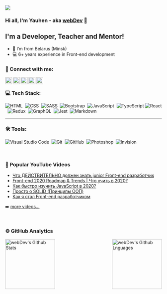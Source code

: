 <img src="https://github.com/YauhenKavalchuk/YauhenKavalchuk/blob/master/assets/preview.png">

### Hi all, I'm Yauhen - aka [webDev][youtube] 👋

## I'm a Developer, Teacher and Mentor!

- 📍 I’m from Belarus (Minsk)
- 💻 6+ years experience in Front-end development

### 🤝 Connect with me:

[<img align="left" alt="webDev | YouTube" width="22px" src="https://cdn.jsdelivr.net/npm/simple-icons@v3/icons/youtube.svg" />][youtube]
[<img align="left" alt="webDev | Instagram" width="22px" src="https://cdn.jsdelivr.net/npm/simple-icons@v3/icons/instagram.svg" />][instagram]
[<img align="left" alt="webDev | LinkedIn" width="22px" src="https://cdn.jsdelivr.net/npm/simple-icons@v3/icons/linkedin.svg" />][linkedin]
[<img align="left" alt="webDev | VK" width="22px" src="https://cdn.jsdelivr.net/npm/simple-icons@v3/icons/vk.svg" />][vk]
[<img align="left" alt="webDev | Twitter" width="22px" src="https://cdn.jsdelivr.net/npm/simple-icons@v3/icons/twitter.svg" />][twitter]

<br />

### 💻 Tech Stack:

![HTML](https://img.shields.io/badge/-HTML-333333?style=flat&logo=HTML5)&nbsp;
![CSS](https://img.shields.io/badge/-CSS-333333?style=flat&logo=CSS3)&nbsp;
![SASS](https://img.shields.io/badge/-SASS-333333?style=flat&logo=SASS)&nbsp;
![Bootstrap](https://img.shields.io/badge/-Bootstrap-333333?style=flat&logo=bootstrap&logoColor=563D7C)&nbsp;
![JavaScript](https://img.shields.io/badge/-JavaScript-333333?style=flat&logo=javascript)&nbsp;
![TypeScript](https://img.shields.io/badge/-TypeScript-333333?style=flat&logo=TypeScript&logoColor=007ACC)
![React](https://img.shields.io/badge/-React-333333?style=flat&logo=react)&nbsp;
![Redux](https://img.shields.io/badge/-Redux-333333?style=flat&logo=redux)&nbsp;
![GraphQL](https://img.shields.io/badge/-GraphQL-333333?style=flat&logo=graphql&logoColor=E10098)&nbsp;
![Jest](https://img.shields.io/badge/-JEST-333333?style=flat&logo=JEST&logoColor=C21325)&nbsp;
![Markdown](https://img.shields.io/badge/-Markdown-333333?style=flat&logo=markdown)&nbsp;

---

### 🛠 Tools:

![Visual Studio Code](https://img.shields.io/badge/-Visual%20Studio%20Code-333333?style=flat&logo=visual-studio-code&logoColor=007ACC)&nbsp;
![Git](https://img.shields.io/badge/-Git-333333?style=flat&logo=git)&nbsp;
![GitHub](https://img.shields.io/badge/-GitHub-333333?style=flat&logo=github)&nbsp;
![Photoshop](https://img.shields.io/badge/-Photoshop-333333?style=flat&logo=adobe-photoshop)&nbsp;
![Invision](https://img.shields.io/badge/-Invision-333333?style=flat&logo=invision)&nbsp;

<br />

### 🎥 Popular YouTube Videos

- [Что ДЕЙСТВИТЕЛЬНО должен знать junior Front-end разработчик](https://youtu.be/6YeCbrtU15s)
- [Front-end 2020 Roadmap & Trends | Что учить в 2020?](https://youtu.be/HJBpubsXONM)
- [Как быстро изучить JavaScript в 2020?](https://youtu.be/AUjuAVWOayY)
- [Просто о SOLID (Принципы ООП)](https://youtu.be/A6wEkG4B38E)
- [Как я стал Front-end разработчиком](https://youtu.be/Tu_6y6kU2yE)

➡️ [more videos...](https://www.youtube.com/c/YauhenKavalchuk/videos)

<br />

### ⚙️ GitHub Analytics

<img height="160em" align="left" alt="webDev's Github Stats" src="https://github-readme-stats.codestackr.vercel.app/api?username=YauhenKavalchuk&theme=radical&show_icons=true" />
<img height="160em" align="right" alt="webDev's Github Lnguages" src="https://github-readme-stats-eight-theta.vercel.app/api/top-langs/?username=YauhenKavalchuk&theme=radical&layout=compact" />

[youtube]: https://youtube.com/YauhenKavalchuk
[instagram]: https://instagram.com/YauhenKavalchuk
[linkedin]: https://linkedin.com/in/YauhenKavalchuk
[vk]: https://vk.com/YauhenKavalchuk
[twitter]: https://twitter.com/YauhenKavalchuk
[github]: https://github.com/YauhenKavalchuk
